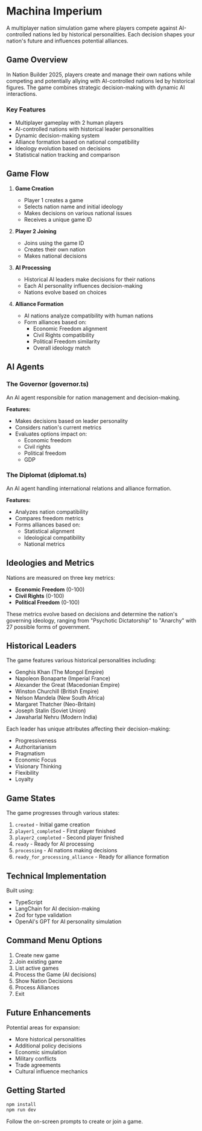 # Machina Imperium

A multiplayer nation simulation game where players compete against AI-controlled nations led by historical personalities. Each decision shapes your nation's future and influences potential alliances.

## Game Overview

In Nation Builder 2025, players create and manage their own nations while competing and potentially allying with AI-controlled nations led by historical figures. The game combines strategic decision-making with dynamic AI interactions.

### Key Features

- Multiplayer gameplay with 2 human players
- AI-controlled nations with historical leader personalities
- Dynamic decision-making system
- Alliance formation based on national compatibility
- Ideology evolution based on decisions
- Statistical nation tracking and comparison

## Game Flow

1. **Game Creation**
   - Player 1 creates a game
   - Selects nation name and initial ideology
   - Makes decisions on various national issues
   - Receives a unique game ID

2. **Player 2 Joining**
   - Joins using the game ID
   - Creates their own nation
   - Makes national decisions
   
3. **AI Processing**
   - Historical AI leaders make decisions for their nations
   - Each AI personality influences decision-making
   - Nations evolve based on choices

4. **Alliance Formation**
   - AI nations analyze compatibility with human nations
   - Form alliances based on:
     - Economic Freedom alignment
     - Civil Rights compatibility
     - Political Freedom similarity
     - Overall ideology match

## AI Agents

### The Governor (governor.ts)
An AI agent responsible for nation management and decision-making.

**Features:**
- Makes decisions based on leader personality
- Considers nation's current metrics
- Evaluates options impact on:
  - Economic freedom
  - Civil rights
  - Political freedom
  - GDP

### The Diplomat (diplomat.ts)
An AI agent handling international relations and alliance formation.

**Features:**
- Analyzes nation compatibility
- Compares freedom metrics
- Forms alliances based on:
  - Statistical alignment
  - Ideological compatibility
  - National metrics

## Ideologies and Metrics

Nations are measured on three key metrics:
- **Economic Freedom** (0-100)
- **Civil Rights** (0-100)
- **Political Freedom** (0-100)

These metrics evolve based on decisions and determine the nation's governing ideology, ranging from "Psychotic Dictatorship" to "Anarchy" with 27 possible forms of government.

## Historical Leaders

The game features various historical personalities including:
- Genghis Khan (The Mongol Empire)
- Napoleon Bonaparte (Imperial France)
- Alexander the Great (Macedonian Empire)
- Winston Churchill (British Empire)
- Nelson Mandela (New South Africa)
- Margaret Thatcher (Neo-Britain)
- Joseph Stalin (Soviet Union)
- Jawaharlal Nehru (Modern India)

Each leader has unique attributes affecting their decision-making:
- Progressiveness
- Authoritarianism
- Pragmatism
- Economic Focus
- Visionary Thinking
- Flexibility
- Loyalty

## Game States

The game progresses through various states:
1. `created` - Initial game creation
2. `player1_completed` - First player finished
3. `player2_completed` - Second player finished
4. `ready` - Ready for AI processing
5. `processing` - AI nations making decisions
6. `ready_for_processing_alliance` - Ready for alliance formation

## Technical Implementation

Built using:
- TypeScript
- LangChain for AI decision-making
- Zod for type validation
- OpenAI's GPT for AI personality simulation

## Command Menu Options

1. Create new game
2. Join existing game
3. List active games
4. Process the Game (AI decisions)
5. Show Nation Decisions
6. Process Alliances
7. Exit

## Future Enhancements

Potential areas for expansion:
- More historical personalities
- Additional policy decisions
- Economic simulation
- Military conflicts
- Trade agreements
- Cultural influence mechanics

## Getting Started

```bash
npm install
npm run dev
```

Follow the on-screen prompts to create or join a game.